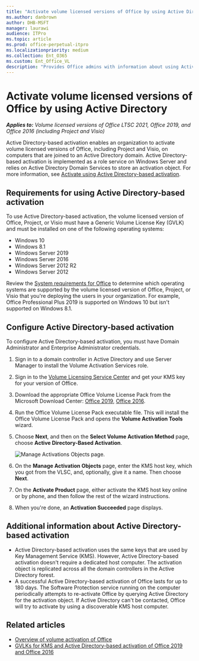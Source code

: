 ```yaml
---
title: "Activate volume licensed versions of Office by using Active Directory"
ms.author: danbrown
author: DHB-MSFT
manager: laurawi
audience: ITPro
ms.topic: article
ms.prod: office-perpetual-itpro
ms.localizationpriority: medium
ms.collection: Ent_O365
ms.custom: Ent_Office_VL
description: "Provides Office admins with information about using Active Directory to activate volume licensed versions of Office 2019 and Office 2016, including Project and Visio."
---
```


# Activate volume licensed versions of Office by using Active Directory

***Applies to:*** *Volume licensed versions of Office LTSC 2021, Office 2019, and Office 2016 (including Project and Visio)*
  
Active Directory-based activation enables an organization to activate volume licensed versions of Office, including Project and Visio, on computers that are joined to an Active Directory domain. Active Directory-based activation is implemented as a role service on Windows Server and relies on Active Directory Domain Services to store an activation object. For more information, see [Activate using Active Directory-based activation](/windows/deployment/volume-activation/activate-using-active-directory-based-activation-client).


## Requirements for using Active Directory-based activation

To use Active Directory-based activation, the volume licensed version of Office, Project, or Visio must have a Generic Volume License Key (GVLK) and must be installed on one of the following operating systems:

- Windows 10
- Windows 8.1
- Windows Server 2019
- Windows Server 2016
- Windows Server 2012 R2
- Windows Server 2012  
    
Review the [System requirements for Office](https://products.office.com/office-resources) to determine which operating systems are supported by the volume licensed version of Office, Project, or Visio that you're deploying the users in your organization. For example, Office Professional Plus 2019 is supported on Windows 10 but isn't supported on Windows 8.1.


## Configure Active Directory-based activation

To configure Active Directory-based activation, you must have Domain Administrator and Enterprise Administrator credentials.

1. Sign in to a domain controller in Active Directory and use Server Manager to install the Volume Activation Services role.
2. Sign in to the [Volume Licensing Service Center](https://www.microsoft.com/licensing/servicecenter/default.aspx) and get your KMS key for your version of Office.
3. Download the appropriate Office Volume License Pack from the Microsoft Download Center: [Office 2019](https://www.microsoft.com/download/details.aspx?id=57342), [Office 2016](https://www.microsoft.com/download/details.aspx?id=49164).
4. Run the Office Volume License Pack executable file. This will install the Office Volume License Pack and opens the **Volume Activation Tools** wizard.
5. Choose **Next**, and then on the **Select Volume Activation Method** page, choose **Active Directory-Based Activation**.
    
     ![Manage Activations Objects page.](../images/473b8652-0fc8-4903-abb3-41cd3c5d45ce.png)
  
6. On the **Manage Activation Objects** page, enter the KMS host key, which you got from the VLSC, and, optionally, give it a name. Then choose **Next**.
7. On the **Activate Product** page, either activate the KMS host key online or by phone, and then follow the rest of the wizard instructions.
8. When you're done, an **Activation Succeeded** page displays. 


## Additional information about Active Directory-based activation

- Active Directory-based activation uses the same keys that are used by Key Management Service (KMS). However, Active Directory-based activation doesn't require a dedicated host computer. The activation object is replicated across all the domain controllers in the Active Directory forest.
- A successful Active Directory-based activation of Office lasts for up to 180 days. The Software Protection service running on the computer periodically attempts to re-activate Office by querying Active Directory for the activation object. If Active Directory can't be contacted, Office will try to activate by using a discoverable KMS host computer. 

    
## Related articles

- [Overview of volume activation of Office](plan-volume-activation-of-office.md)
- [GVLKs for KMS and Active Directory-based activation of Office 2019 and Office 2016](gvlks.md)
